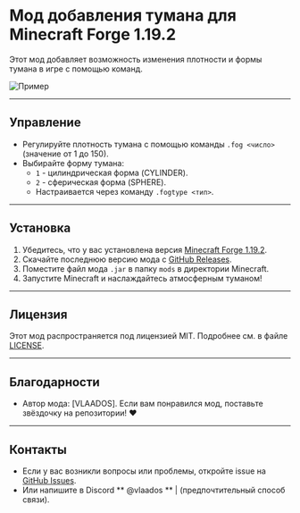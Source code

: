 # Мод добавления тумана для Minecraft Forge 1.19.2

Этот мод добавляет возможность изменения плотности и формы тумана в игре с помощью команд.

![Пример](https://cdn.discordapp.com/attachments/1028743511266308158/1322227827755585617/image.png?ex=67701c1f&is=676eca9f&hm=5a4dcbad6d8ff3564ca07d365586791e97701009a6e36c52dfe5238c28812a6b&)

---

## Управление

- Регулируйте плотность тумана с помощью команды `.fog <число>` (значение от 1 до 150).
- Выбирайте форму тумана:
  - `1` - цилиндрическая форма (CYLINDER).
  - `2` - сферическая форма (SPHERE).
  - Настраивается через команду `.fogtype <тип>`.

---

## Установка

1. Убедитесь, что у вас установлена версия [Minecraft Forge 1.19.2](https://files.minecraftforge.net/net/minecraftforge/forge/1.19.2/).
2. Скачайте последнюю версию мода с [GitHub Releases](https://github.com/VLAADOS1/FogDist-forge-1.19.2/releases/).
3. Поместите файл мода `.jar` в папку `mods` в директории Minecraft.
4. Запустите Minecraft и наслаждайтесь атмосферным туманом!

---

## Лицензия

Этот мод распространяется под лицензией MIT. Подробнее см. в файле [LICENSE](LICENSE).

---

## Благодарности

- Автор мода: [VLAADOS]. Если вам понравился мод, поставьте звёздочку на репозитории! ❤️

---

## Контакты

- Если у вас возникли вопросы или проблемы, откройте issue на [GitHub Issues](https://github.com/VLAADOS1/FogDist-forge-1.19.2/issues).
- Или напишите в Discord ** @vlaados ** | (предпочтительный способ связи).
